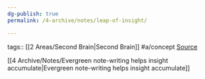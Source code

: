 ```yaml
---
dg-publish: true
permalink: /4-archive/notes/leap-of-insight/

---
```


tags:: [[2 Areas/Second Brain\|Second Brain]] #a/concept
[Source](https://notes.andymatuschak.org/zSn7SX7yMtnh1ZCQEG44TJoxrH7Udpm9oeEm)

[[4 Archive/Notes/Evergreen note-writing helps insight accumulate\|Evergreen note-writing helps insight accumulate]]